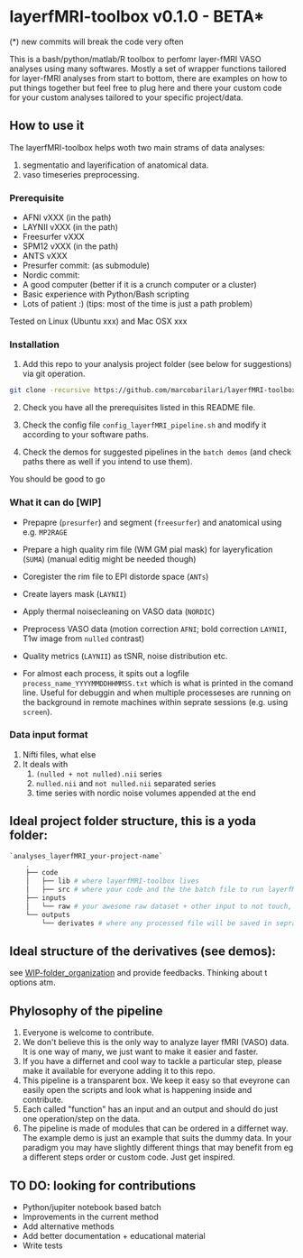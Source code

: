 # layerfMRI-toolbox v0.1.0 - BETA*

(*) new commits will break the code very often

This is a bash/python/matlab/R toolbox to perfomr layer-fMRI VASO analyses using many softwares. Mostly a set of wrapper functions tailored for layer-fMRI analyses from start to bottom, there are examples on how to put things together but feel free to plug here and there your custom code for your custom analyses tailored to your specific project/data.

## How to use it

The layerfMRI-toolbox helps woth two main strams of data analyses:

1. segmentatio and layerification of anatomical data.
2. vaso timeseries preprocessing.

### Prerequisite

* AFNI vXXX (in the path)
* LAYNII vXXX (in the path)
* Freesurfer vXXX
* SPM12 vXXX (in the path)
* ANTS vXXX
* Presurfer commit: (as submodule)
* Nordic commit:
* A good computer (better if it is a crunch computer or a cluster)
* Basic experience with Python/Bash scripting
* Lots of patient :) (tips: most of the time is just a path problem)

Tested on Linux (Ubuntu xxx) and Mac OSX xxx

### Installation

1. Add this repo to your analysis project folder (see below for suggestions) via git operation.

```bash
git clone -recursive https://github.com/marcobarilari/layerfMRI-toolbox.git
```

2. Check you have all the prerequisites listed in this README file.

3. Check the config file `config_layerfMRI_pipeline.sh` and modify it according to your software paths.

4. Check the demos for suggested pipelines in the `batch demos` (and check paths there as well if you intend to use them).

You should be good to go

### What it can do [WIP]

* Prepapre (`presurfer`) and segment (`freesurfer`) and anatomical using e.g. `MP2RAGE`

* Prepare a high quality rim file (WM GM pial mask) for layeryfication (`SUMA`) (manual editig might be needed though)

* Coregister the rim file to EPI distorde space (`ANTs`)

* Create layers mask (`LAYNII`)

* Apply thermal noisecleaning on VASO data (`NORDIC`)
  
* Preprocess VASO data (motion correction `AFNI`; bold correction `LAYNII`, T1w image from `nulled` contrast)

* Quality metrics (`LAYNII`) as tSNR, noise distribution etc.

* For almost each process, it spits out a logfile `process_name_YYYYMMDDHHMMSS.txt` which is what is printed in the comand line. Useful for debuggin and when multiple processeses are running on the background in remote machines within seprate sessions (e.g. using `screen`).

### Data input format

1. Nifti files, what else
2. It deals with
   1. `(nulled + not nulled).nii` series 
   2. `nulled.nii` and `not nulled.nii` separated series
   3. time series with nordic noise volumes appended at the end

## Ideal project folder structure, this is a yoda folder:

```bash
`analyses_layerfMRI_your-project-name`
    .
    ├── code
    │   ├── lib # where layerfMRI-toolbox lives
    │   ├── src # where your code and the the batch file to run layerfMRI-toolbox live
    ├── inputs
    │   └── raw # your awesome raw dataset + other input to not touch, ideally bidslike format
    └── outputs
        └── derivates # where any processed file will be saved in seprate subfolders named by `software-step` 
```

## Ideal structure of the derivatives (see demos):

see [WIP-folder_organization](WIP-folder_organization.md) and provide feedbacks. Thinking about t options atm.

## Phylosophy of the pipeline

1. Everyone is welcome to contribute.
2. We don't believe this is the only way to analyze layer fMRI (VASO) data. It is one way of many, we just want to make it easier and faster.
3. If you have a differnet and cool way to tackle a particular step, please make it available for everyone adding it to this repo. 
4. This pipeline is a transparent box. We keep it easy so that eveyrone can easily open the scripts and look what is happening inside and contribute.
5. Each called "function" has an input and an output and should do just one operation/step on the data.
6. The pipeline is made of modules that can be ordered in a differnet way. The example demo is just an example that suits the dummy data. In your paradigm you may have slightly different things that may benefit from eg a different steps order or custom code. Just get inspired.

## TO DO: looking for contributions

- Python/jupiter notebook based batch
- Improvements in the current method
- Add alternative methods
- Add better documentation + educational material
- Write tests